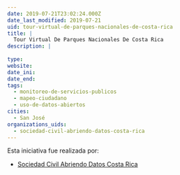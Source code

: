 ```yaml
---
date: 2019-07-21T23:02:24.000Z
date_last_modified: 2019-07-21
uid: tour-virtual-de-parques-nacionales-de-costa-rica
title: |
  Tour Virtual De Parques Nacionales De Costa Rica
description: |
  
type: 
website: 
date_ini: 
date_end: 
tags:
  - monitoreo-de-servicios-publicos
  - mapeo-ciudadano
  - uso-de-datos-abiertos
cities: 
  - San José
organizations_uids:
  - sociedad-civil-abriendo-datos-costa-rica
---
```


Esta iniciativa fue realizada por:

- [Sociedad Civil Abriendo Datos Costa Rica](/organizaciones/sociedad-civil-abriendo-datos-costa-rica)
